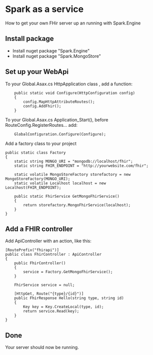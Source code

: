 # Spark as a service

How to get your own FHir server up an running with Spark.Engine 

## Install package
- Install nuget package "Spark.Engine"
- Install nuget package "Spark.MongoStore"

## Set up your WebApi

To your Global.Asax.cs HttpApplication class , add a function: 	
		
		public static void Configure(HttpConfiguration config)
        {
            config.MapHttpAttributeRoutes();
            config.AddFhir();
        }
		
To your Global.Asax.cs Application_Start(), before RouteConfig.RegisterRoutes... add:
		
		GlobalConfiguration.Configure(Configure);

		
Add a factory class to your project
	
	public static class Factory
    {
        static string MONGO_URI = "mongodb://localhost/fhir";
        static string FHIR_ENDPOINT = "http://yourwebsite.com/fhir";

        static volatile MongoStoreFactory storefactory = new MongoStoreFactory(MONGO_URI);
        static volatile Localhost localhost = new Localhost(FHIR_ENDPOINT);

        public static FhirService GetMongoFhirService()
        {
            return storefactory.MongoFhirService(localhost);
        }
    }		

## Add a FHIR controller
	
Add ApiController with an action, like this:

	[RoutePrefix("fhirapi")]
    public class FhirController : ApiController
    {
        public FhirController()
        {
            service = Factory.GetMongoFhirService();
        }

        FhirService service = null;

        [HttpGet, Route("{type}/{id}")]
        public FhirResponse Hello(string type, string id)
        {
            Key key = Key.CreateLocal(type, id);
            return service.Read(key);
        }
    }
		
## Done	
Your server should now be running.
		